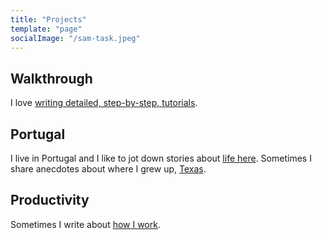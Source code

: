 ```yaml
---
title: "Projects"
template: "page"
socialImage: "/sam-task.jpeg"
---
```


## Walkthrough

I love [writing detailed, step-by-step, tutorials](https://blog.samrhea.com/category/walkthrough/).

## Portugal

I live in Portugal and I like to jot down stories about [life here](https://blog.samrhea.com/tag/portugal/). Sometimes I share anecdotes about where I grew up, [Texas](https://blog.samrhea.com/tag/texas/).

## Productivity

Sometimes I write about [how I work](https://blog.samrhea.com/category/productivity/).
